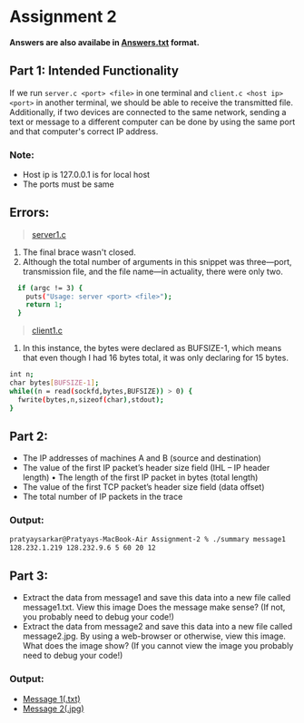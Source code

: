 # Assignment 2
#### Answers are also availabe in [Answers.txt](answer.txt) format.

## Part 1: Intended Functionality

If we run `server.c <port> <file>` in one terminal and `client.c <host ip> <port>` in another terminal, we should be able to receive the transmitted file. Additionally, if two devices are connected to the same network, sending a text or message to a different computer can be done by using the same port and that computer's correct IP address.  

### Note:
- Host ip is 127.0.0.1 is for local host
- The ports must be same

## Errors:

> [server1.c](server1.c)
1. The final brace wasn't closed.
2. Although the total number of arguments in this snippet was three—port, transmission file, and the file name—in actuality, there were only two.
```bash
  if (argc != 3) {
    puts("Usage: server <port> <file>");
    return 1;
  }
```

> [client1.c](client1.c)
1. In this instance, the bytes were declared as BUFSIZE-1, which means that even though I had 16 bytes total, it was only declaring for 15 bytes.
```bash
int n;
char bytes[BUFSIZE-1];
while((n = read(sockfd,bytes,BUFSIZE)) > 0) {
  fwrite(bytes,n,sizeof(char),stdout);
}
```
## Part 2: 

- The IP addresses of machines A and B (source and destination)
- The value of the first IP packet’s header size field (IHL – IP header length) • The length of the first IP packet in bytes (total length)
- The value of the first TCP packet’s header size field (data offset)
- The total number of IP packets in the trace

### Output:
```bash
pratyaysarkar@Pratyays-MacBook-Air Assignment-2 % ./summary message1
128.232.1.219 128.232.9.6 5 60 20 12
```
## Part 3:
- Extract the data from message1 and save this data into a new file called message1.txt. View this image Does the message make sense? (If not, you probably need to debug your code!)
- Extract the data from message2 and save this data into a new file called message2.jpg. By using a web-browser or otherwise, view this image. What does the image show? (If you cannot view the image you probably need to debug your code!)

### Output:
- [Message 1(.txt)](message1.txt)
- [Message 2(.jpg)](message2.jpg)
